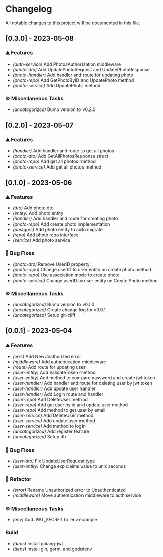 # Changelog

All notable changes to this project will be documented in this file.

## [0.3.0] - 2023-05-08

### ⛰️  Features

- *(auth-service)* Add PhotosAuthorization middleware
- *(photo-dto)* Add UpdatePhotoRequest and UpdatePhotoResponse
- *(photo-handler)* Add handler and route for updating photo
- *(photo-repo)* Add GetPhotoByID and UpdatePhoto method
- *(photo-service)* Add UpdatePhoto method

### ⚙️ Miscellaneous Tasks

- *(uncategorized)* Bump version to v0.2.0

## [0.2.0] - 2023-05-07

### ⛰️  Features

- *(handler)* Add handler and route to get all photos
- *(photo-dto)* Add GetAllPhotosResponse struct
- *(photo-repo)* Add get all photos method
- *(photo-service)* Add get all photos method

## [0.1.0] - 2023-05-06

### ⛰️  Features

- *(dto)* Add photo dto
- *(entity)* Add photo entity
- *(handler)* Add handler and route for creating photo
- *(photo-repo)* Add create photo implementation
- *(postgres)* Add photo entity to auto migrate
- *(repo)* Add photo repo interface
- *(service)* Add photo service

### 🐛 Bug Fixes

- *(photo-dto)* Remove UserID property
- *(photo-repo)* Change userID to user entity on create photo method
- *(photo-repo)* Use association mode to create photo
- *(photo-service)* Change userID to user entity on Create Photo method

### ⚙️ Miscellaneous Tasks

- *(uncategorized)* Bump version to v0.1.0
- *(uncategorized)* Create change log for v0.0.1
- *(uncategorized)* Setup git-cliff

## [0.0.1] - 2023-05-04

### ⛰️  Features

- *(errs)* Add NewUnathorized error
- *(middleware)* Add authentication middleware
- *(route)* Add route for updating user
- *(user-entity)* Add ValidateToken method
- *(user-entity)* Add method to compare password and create jwt token
- *(user-handler)* Add handler and route for deleting user by jwt token
- *(user-handler)* Add update user handler
- *(user-handler)* Add Login route and handler
- *(user-repo)* Add DeleteUser method
- *(user-repo)* Add get user by id and update user method
- *(user-repo)* Add method to get user by email
- *(user-service)* Add DeleteUser method
- *(user-service)* Add update user method
- *(user-service)* Add method to login
- *(uncategorized)* Add register feature
- *(uncategorized)* Setup db

### 🐛 Bug Fixes

- *(user-dto)* Fix UpdateUserRequest type
- *(user-entity)* Change exp claims value to unix seconds

### 🚜 Refactor

- *(error)* Rename Unauthorized error to Unauthenticated
- *(middleware)* Move authentication middleware to auth service

### ⚙️ Miscellaneous Tasks

- *(env)* Add JWT_SECRET to .env.example

### Build

- *(deps)* Install golang-jwt
- *(deps)* Install gin, gorm, and godotenv

<!-- generated by git-cliff -->
